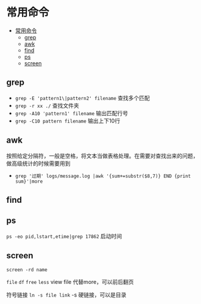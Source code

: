 # 常用命令

<!-- TOC -->

- [常用命令](#%E5%B8%B8%E7%94%A8%E5%91%BD%E4%BB%A4)
  - [grep](#grep)
  - [awk](#awk)
  - [find](#find)
  - [ps](#ps)
  - [screen](#screen)

<!-- /TOC -->
## grep
- `grep -E 'pattern1\|pattern2' filename` 查找多个匹配
- `grep -r xx ./` 查找文件夹
- `grep -A10 'pattern1' filename` 输出匹配行号
- `grep -C10 pattern filename` 输出上下10行

## awk

按照给定分隔符，一般是空格，将文本当做表格处理。在需要对查找出来的问题，做高级统计的时候需要用到
- `grep '过期' logs/message.log |awk '{sum+=substr($8,7)} END {print sum}'|more`

## find

## ps

`ps -eo pid,lstart,etime|grep 17862` 启动时间

## screen

`screen -rd name`


`file`  `df` `free`  `less` view file 代替more，可以前后翻页

符号链接 `ln -s file link` -s 硬链接，可以是目录
